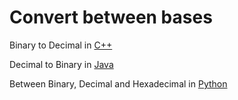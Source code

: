 # Convert between bases

Binary to Decimal in [C++](https://github.com/Roshni0/Mathematical/blob/master/ConvertBetweenBases/BinAndDec.cpp)

Decimal to Binary in [Java](https://github.com/Roshni0/Mathematical/blob/master/ConvertBetweenBases/DecToBin.java)

Between Binary, Decimal and Hexadecimal in [Python](https://github.com/Roshni0/Mathematical/blob/master/ConvertBetweenBases/DecBinHex.py)
